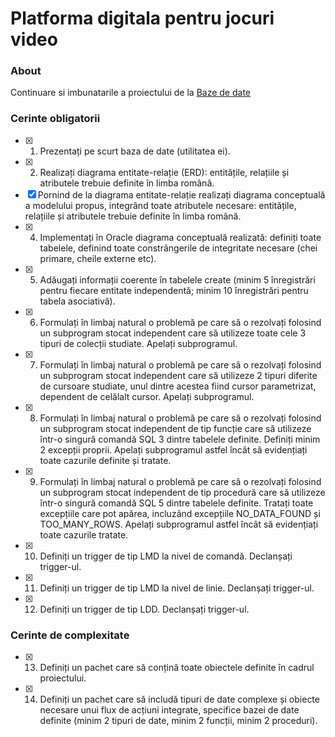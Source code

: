 # Platforma digitala pentru jocuri video

### About

Continuare si imbunatarile a proiectului de la [Baze de date](https://github.com/Andrei137/Database-Project)
 
### Cerinte obligatorii

- [x] 1. Prezentați pe scurt baza de date (utilitatea ei).
- [x] 2. Realizați diagrama entitate-relație (ERD): entitățile, relațiile și atributele trebuie definite în limba
română.
- [x] Pornind de la diagrama entitate-relație realizați diagrama conceptuală a modelului propus, integrând toate atributele necesare: entitățile, relațiile și atributele trebuie definite în limba română.
- [x] 4. Implementați în Oracle diagrama conceptuală realizată: definiți toate tabelele, definind toate
constrângerile de integritate necesare (chei primare, cheile externe etc).
- [x] 5. Adăugați informații coerente în tabelele create (minim 5 înregistrări pentru fiecare entitate independentă; minim 10 înregistrări pentru tabela asociativă).
- [x] 6. Formulați în limbaj natural o problemă pe care să o rezolvați folosind un subprogram stocat independent care să utilizeze toate cele 3 tipuri de colecții studiate. Apelați subprogramul.
- [x] 7. Formulați în limbaj natural o problemă pe care să o rezolvați folosind un subprogram stocat independent care să utilizeze 2 tipuri diferite de cursoare studiate, unul dintre acestea fiind cursor parametrizat, dependent de celălalt cursor. Apelați subprogramul.
- [x] 8. Formulați în limbaj natural o problemă pe care să o rezolvați folosind un subprogram stocat independent de tip funcție care să utilizeze într-o singură comandă SQL 3 dintre tabelele definite. Definiți minim 2 excepții proprii. Apelați subprogramul astfel încât să evidențiați toate cazurile
definite și tratate.
- [x] 9. Formulați în limbaj natural o problemă pe care să o rezolvați folosind un subprogram stocat independent de tip procedură care să utilizeze într-o singură comandă SQL 5 dintre tabelele definite. Tratați toate excepțiile care pot apărea, incluzând excepțiile NO_DATA_FOUND și TOO_MANY_ROWS. Apelați subprogramul astfel încât să evidențiați toate cazurile tratate.
- [x] 10. Definiți un trigger de tip LMD la nivel de comandă. Declanșați trigger-ul.
- [x] 11. Definiți un trigger de tip LMD la nivel de linie. Declanșați trigger-ul.
- [x] 12. Definiți un trigger de tip LDD. Declanșați trigger-ul.

### Cerinte de complexitate

- [x] 13. Definiți un pachet care să conțină toate obiectele definite în cadrul proiectului.
- [x] 14. Definiți un pachet care să includă tipuri de date complexe și obiecte necesare unui flux de acțiuni integrate, specifice bazei de date definite (minim 2 tipuri de date, minim 2 funcții, minim 2 proceduri).
